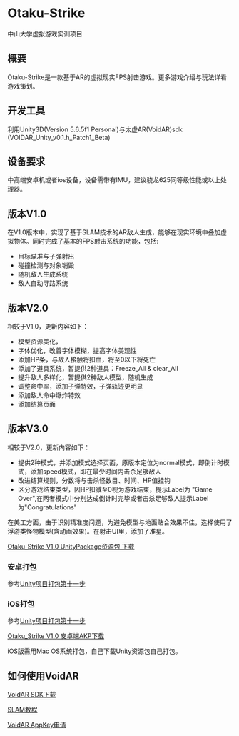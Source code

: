 # Otaku-Strike
中山大学虚拟游戏实训项目

## 概要
Otaku-Strike是一款基于AR的虚拟现实FPS射击游戏。更多游戏介绍与玩法详看游戏策划。

## 开发工具
利用Unity3D(Version 5.6.5f1 Personal)与太虚AR(VoidAR)sdk (VOIDAR_Unity_v0.1.h_Patch1_Beta)

## 设备要求
中高端安卓机或者ios设备，设备需带有IMU，建议骁龙625同等级性能或以上处理器。

## 版本V1.0
在V1.0版本中，实现了基于SLAM技术的AR敌人生成，能够在现实环境中叠加虚拟物体。同时完成了基本的FPS射击系统的功能，包括:
* 目标瞄准与子弹射出
* 碰撞检测与对象销毁
* 随机敌人生成系统
* 敌人自动寻路系统
## 版本V2.0
相较于V1.0，更新内容如下：
* 模型资源美化，
* 字体优化，改善字体模糊，提高字体美观性
* 添加HP条，与敌人接触将扣血，将至0以下将死亡
* 添加了道具系统，暂提供2种道具：Freeze_All & clear_All
* 提升敌人多样化，暂提供2种敌人模型，随机生成
* 调整命中率，添加子弹特效，子弹轨迹更明显
* 添加敌人命中爆炸特效
* 添加结算页面
## 版本V3.0
相较于V2.0，更新内容如下：
* 提供2种模式，并添加模式选择页面，原版本定位为normal模式，即倒计时模式，添加speed模式，即在最少时间内击杀足够敌人
* 改进结算规则，分数将与击杀怪数目、时间、HP值挂钩
* 区分游戏结束类型，因HP扣减至0视为游戏结束，提示Label为 "Game Over",在两者模式中分别达成倒计时完毕或者击杀足够敌人提示Label为"Congratulations"

在美工方面，由于识别精准度问题，为避免模型与地面贴合效果不佳，选择使用了浮游类怪物模型(含动画效果)。在射击UI里，添加了准星。

[Otaku_Strike V1.0 UnityPackage资源包 下载](https://pan.baidu.com/s/1PuSSEEZ8qDYLFB7vlMQs-A)
### 安卓打包
参考[Unity项目打包第十一步](https://jingyan.baidu.com/article/6525d4b17e0254ac7d2e9414.html)

### iOS打包
参考[Unity项目打包第十一步](https://jingyan.baidu.com/article/6525d4b17e0254ac7d2e9414.html)

[Otaku_Strike V1.0 安卓端AKP下载](https://pan.baidu.com/s/1VwWxtDj1C458oJl6jyUfKQ)

iOS版需用Mac OS系统打包，自己下载Unity资源包自己打包。



## 如何使用VoidAR
[VoidAR SDK下载](https://www.voidar.net/downloads.php)

[SLAM教程](https://jingyan.baidu.com/article/6525d4b17e0254ac7d2e9414.html)

[VoidAR 	AppKey申请](https://cloud.voidar.net/)
